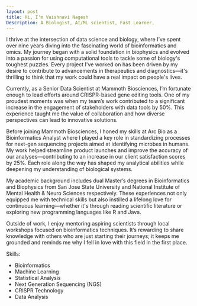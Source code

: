```yaml
---
layout: post
title: Hi, I'm Vaishnavi Nagesh
Description: A Biologist, AI/ML scientist, Fast Learner, 
---
```

I thrive at the intersection of data science and biology, where I’ve spent over nine years diving into the fascinating world of bioinformatics and omics. My journey began with a solid foundation in biophysics and evolved into a passion for using computational tools to tackle some of biology's toughest puzzles. Every project I've worked on has been driven by my desire to contribute to advancements in therapeutics and diagnostics—it's thrilling to think that my work could have a real impact on people's lives.

Currently, as a Senior Data Scientist at Mammoth Biosciences, I’m fortunate enough to lead efforts around CRISPR-based gene editing tools. One of my proudest moments was when my team’s work contributed to a significant increase in the engagement of stakeholders with data tools by 50%. This experience taught me the value of collaboration and how diverse perspectives can lead to innovative solutions.

Before joining Mammoth Biosciences, I honed my skills at Arc Bio as a Bioinformatics Analyst where I played a key role in standardizing processes for next-gen sequencing projects aimed at identifying microbes in humans. My work helped streamline product launches and improve the accuracy of our analyses—contributing to an increase in our client satisfaction scores by 25%. Each role along the way has shaped my analytical abilities while deepening my understanding of biological systems.

My academic background includes dual Master’s degrees in Bioinformatics and Biophysics from San Jose State University and National Institute of Mental Health & Neuro Sciences respectively. These experiences not only equipped me with technical skills but also instilled a lifelong love for continuous learning—whether it's through reading scientific literature or exploring new programming languages like R and Java.

Outside of work, I enjoy mentoring aspiring scientists through local workshops focused on bioinformatics techniques. It’s rewarding to share knowledge with others who are just starting their journeys; it keeps me grounded and reminds me why I fell in love with this field in the first place.

Skills: 
- Bioinformatics
- Machine Learning
- Statistical Analysis
- Next Generation Sequencing (NGS)
- CRISPR Technology
- Data Analysis